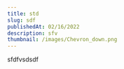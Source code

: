 ```yaml
---
title: std
slug: sdf
publishedAt: 02/16/2022
description: sfv
thumbnail: /images/Chevron_down.png
---
```

sfdfvsdsdf